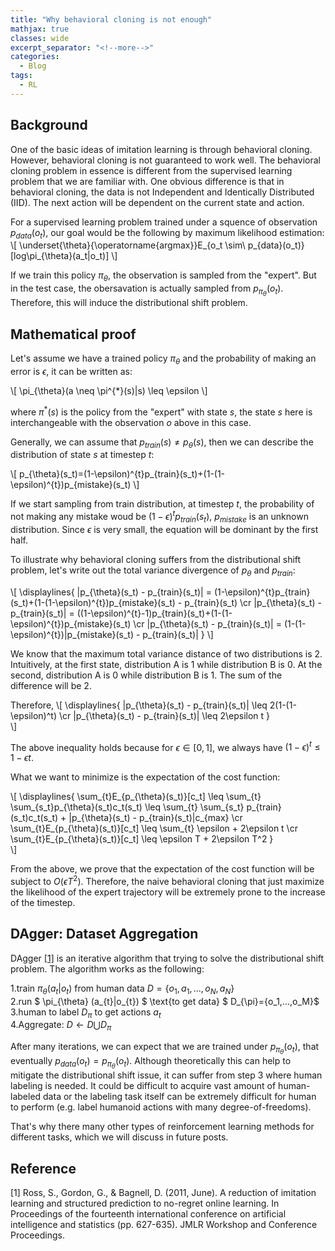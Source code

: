 ```yaml
---
title: "Why behavioral cloning is not enough"
mathjax: true
classes: wide
excerpt_separator: "<!--more-->"
categories:
  - Blog
tags:
  - RL
---
```

## Background
One of the basic ideas of imitation learning is through behavioral cloning. However, behavioral cloning is not guaranteed to work well. The behavioral cloning problem in essence is different from the supervised learning problem that we are familiar with. One obvious difference is that in behavioral cloning, the data is not Independent and Identically Distributed (IID). The next action will be dependent on the current state and action.

For a supervised learning problem trained under a squence of observation $p_{data}(o_t)$, our goal would be the following by maximum likelihood estimation:
\\[
  \underset{\theta}{\operatorname{argmax}}E_{o_t \sim\ p_{data}(o_t)}[log\pi_{\theta}(a_t|o_t)]
\\]

If we train this policy $\pi_{\theta}$, the observation is sampled from the "expert". But in the test case, the obersavation is actually sampled from $p_{\pi_{\theta}}(o_t)$. Therefore, this will induce the distributional shift problem.


## Mathematical proof
Let's assume we have a trained policy $\pi_{\theta}$ and the probability of making an error is $\epsilon$, it can be written as:

\\[
  \pi_{\theta}(a \neq \pi^{*}(s)|s) \leq \epsilon
\\]

where $\pi^{*}(s)$ is the policy from the "expert" with state $s$, the state $s$ here is interchangeable with the observation $o$ above in this case.

Generally, we can assume that $p_{train}(s) \neq p_{\theta}(s)$, then we can describe the distribution of state $s$ at timestep $t$:

\\[
  p_{\theta}(s_t)=(1-\epsilon)^{t}p_{train}(s_t)+(1-(1-\epsilon)^{t})p_{mistake}(s_t)
\\]

If we start sampling from train distribution, at timestep $t$, the probability of not making any mistake woud be $(1-\epsilon)^{t}p_{train}(s_t)$, $p_{mistake}$ is an unknown distribution. Since $\epsilon$ is very small, the equation will be dominant by the first half.

To illustrate why behavioral cloning suffers from the distributional shift problem, let's write out the total variance divergence of $p_{\theta}$ and $p_{train}$:

\\[
  \displaylines{
    |p_{\theta}(s_t) - p_{train}(s_t)| = (1-\epsilon)^{t}p_{train}(s_t)+(1-(1-\epsilon)^{t})p_{mistake}(s_t) - p_{train}(s_t) \cr
    |p_{\theta}(s_t) - p_{train}(s_t)| = ((1-\epsilon)^{t}-1)p_{train}(s_t)+(1-(1-\epsilon)^{t})p_{mistake}(s_t) \cr
    |p_{\theta}(s_t) - p_{train}(s_t)| = (1-(1-\epsilon)^{t})|p_{mistake}(s_t) - p_{train}(s_t)|
  }
\\]

We know that the maximum total variance distance of two distributions is 2. Intuitively, at the first state, distribution A is 1 while distribution B is 0. At the second, distribution A is 0 while distribution B is 1. The sum of the difference will be 2.

Therefore,
\\[
  \displaylines{
    |p_{\theta}(s_t) - p_{train}(s_t)| \leq 2(1-(1-\epsilon)^t) \cr
    |p_{\theta}(s_t) - p_{train}(s_t)| \leq 2\epsilon t
  }  
\\]

The above inequality holds because for $\epsilon \in [0, 1]$, we always have $(1-\epsilon)^t \leq 1-\epsilon t$.

What we want to minimize is the expectation of the cost function:

\\[
  \displaylines{
    \sum_{t}E_{p_{\theta}(s_t)}[c_t] \leq \sum_{t} \sum_{s_t}p_{\theta}(s_t)c_t(s_t) \leq \sum_{t} \sum_{s_t} p_{train}(s_t)c_t(s_t) + |p_{\theta}(s_t) - p_{train}(s_t)|c_{max} \cr
    \sum_{t}E_{p_{\theta}(s_t)}[c_t] \leq \sum_{t} \epsilon + 2\epsilon t \cr
    \sum_{t}E_{p_{\theta}(s_t)}[c_t] \leq \epsilon T + 2\epsilon T^2
  }  
\\]

From the above, we prove that the expectation of the cost function will be subject to $O(\epsilon T^2)$. Therefore, the naive behavioral cloning that just maximize the likelihood of the expert trajectory will be extremely prone to the increase of the timestep.

## **DAgger**: Dataset Aggregation
DAgger [[1]](#1) is an iterative algorithm that trying to solve the distributional shift problem. The algorithm works as the following:

1.train $\pi_{\theta} (a_{t}|o_{t})$ from human data $D = \{o_1, a_1,...,o_N,a_N\}$  
2.run $ \pi_{\theta} (a_{t}|o_{t}) $ \text{to get data} $ D_{\pi}=\{o_1,...,o_M\}$  
3.human to label $D_{\pi}$ to get actions $a_t$  
4.Aggregate: $D \leftarrow D \bigcup D_{\pi}$  

After many iterations, we can expect that we are trained under $p_{\pi_{\theta}}(o_t)$, that eventually $p_{data}(o_t)=p_{\pi_{\theta}}(o_t)$. Although theoretically this can help to mitigate the distributional shift issue, it can suffer from step 3 where human labeling is needed. It could be difficult to acquire vast amount of human-labeled data or the labeling task itself can be extremely difficult for human to perform (e.g. label humanoid actions with many degree-of-freedoms).

That's why there many other types of reinforcement learning methods for different tasks, which we will discuss in future posts.



## Reference
<a id="1">[1]</a>
Ross, S., Gordon, G., & Bagnell, D. (2011, June). A reduction of imitation learning and structured prediction to no-regret online learning. In Proceedings of the fourteenth international conference on artificial intelligence and statistics (pp. 627-635). JMLR Workshop and Conference Proceedings.

